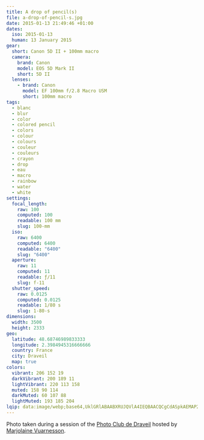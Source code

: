 ```yaml
---
title: A drop of pencil(s)
file: a-drop-of-pencil-s.jpg
date: 2015-01-13 21:49:46 +01:00
dates:
  iso: 2015-01-13
  human: 13 January 2015
gear:
  short: Canon 5D II + 100mm macro
  camera:
    brand: Canon
    model: EOS 5D Mark II
    short: 5D II
  lenses:
    - brand: Canon
      model: EF 100mm f/2.8 Macro USM
      short: 100mm macro
tags:
  - blanc
  - blur
  - color
  - colored pencil
  - colors
  - colour
  - colours
  - couleur
  - couleurs
  - crayon
  - drop
  - eau
  - macro
  - rainbow
  - water
  - white
settings:
  focal_length:
    raw: 100
    computed: 100
    readable: 100 mm
    slug: 100-mm
  iso:
    raw: 6400
    computed: 6400
    readable: "6400"
    slug: "6400"
  aperture:
    raw: 11
    computed: 11
    readable: ƒ/11
    slug: f-11
  shutter_speed:
    raw: 0.0125
    computed: 0.0125
    readable: 1/80 s
    slug: 1-80-s
dimensions:
  width: 3500
  height: 2333
geo:
  latitude: 48.68746989833333
  longitude: 2.3984945316666666
  country: France
  city: Draveil
  map: true
colors:
  vibrant: 206 152 19
  darkVibrant: 200 189 11
  lightVibrant: 220 113 158
  muted: 158 90 114
  darkMuted: 60 107 88
  lightMuted: 193 185 204
lqip: data:image/webp;base64,UklGRlABAABXRUJQVlA4IEQBAACQCgCdASpkAEMAP22kxVi0v7+0rrgNC/AtiWIAvvxfnmkLl373ahjZro72oYl7pHkIdi53w9JvQd2gOzn13t5AlaOFzl/9oh/uYnNJB4bho2Sub9svgpPyfuGj44AA/r+6BZ5CJ7Q3zXhIXkz+xWe3Vr7XgRRKs/Wt28LBFi/5qJ1h8smHM+DNqwUP6Rskaq1mFRO6hUwcVqs6xNJqKqEdfRE6Ol90mQjpFcFpf8TiLUlvJuLlewiB2mX6/VSAXJDmRYjoTL7YTujSzjDdU+h129NhF4YGETFHupxyl1bA431p87d6+ocE+9dRg3dPWh4jQ2YcE0PvRG1+QwtXbStyhQrgQ+NxJYLth1oX1BFlKztDj8hQuOHc1EjcAf6PN1c6YrbnGl4Ah4nDvIl42z7Vu2V4gJlibQFRCGhQVdQkCr6AAAA=
---
```


Photo taken during a session of the <a href="https://photo-club-draveil.fr/">Photo Club de Draveil</a> hosted by <a href="https://www.facebook.com/MVuarnesson">Marjolaine Vuarnesson</a>.
